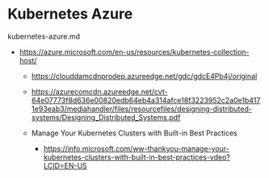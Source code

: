 # Kubernetes Azure

kubernetes-azure.md

*   https://azure.microsoft.com/en-us/resources/kubernetes-collection-host/

    *   https://clouddamcdnprodep.azureedge.net/gdc/gdcE4Pb4j/original

    *   https://azurecomcdn.azureedge.net/cvt-64e07773f8d636e00820edb64eb4a314afce18f3223952c2a0e1b4171e93eab3/mediahandler/files/resourcefiles/designing-distributed-systems/Designing_Distributed_Systems.pdf

    *   Manage Your Kubernetes Clusters with Built-in Best Practices

        *   https://info.microsoft.com/ww-thankyou-manage-your-kubernetes-clusters-with-built-in-best-practices-vdeo?LCID=EN-US